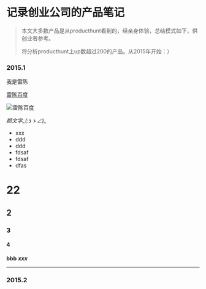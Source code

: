 # 记录创业公司的产品笔记

> 本文大多数产品是从producthunt看到的，经亲身体验，总结模式如下，供创业者参考。
> 
> 将分析producthunt上up数超过200的产品。从2015年开始：）


### 2015.1

我是雷陈

[雷陈百度](http://baidu.ocm)

![雷陈百度](http://baidu.ocm)

*颜文字_(:зゝ∠)_*



- xxx
- ddd
- ddd
- fdsaf
- fdsaf
- dfas


# 22
## 2
### 3
#### 4


**bbb**    ***xxx***

---







### 2015.2
